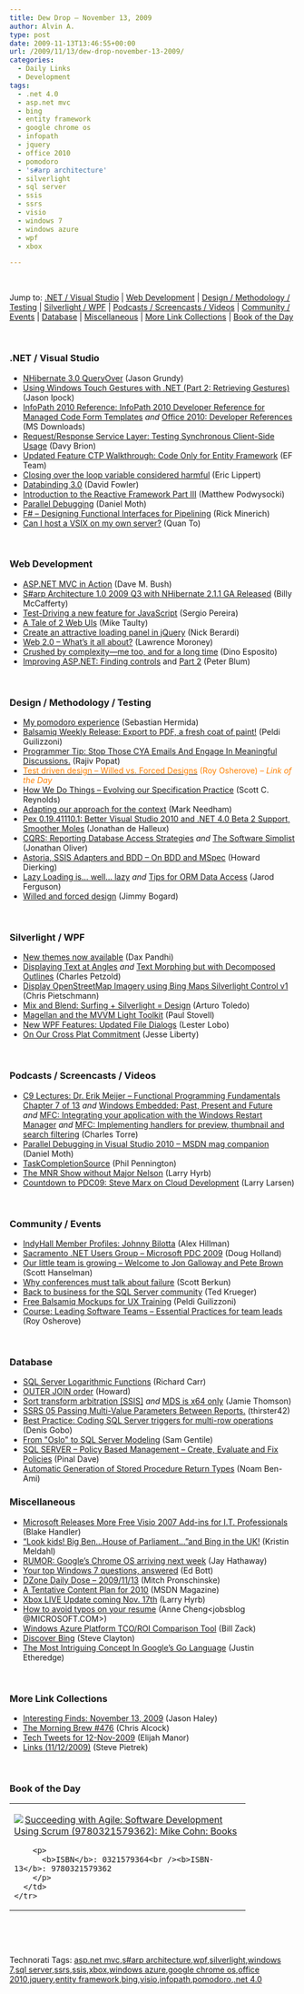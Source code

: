 ```yaml
---
title: Dew Drop – November 13, 2009
author: Alvin A.
type: post
date: 2009-11-13T13:46:55+00:00
url: /2009/11/13/dew-drop-november-13-2009/
categories:
  - Daily Links
  - Development
tags:
  - .net 4.0
  - asp.net mvc
  - bing
  - entity framework
  - google chrome os
  - infopath
  - jquery
  - office 2010
  - pomodoro
  - 's#arp architecture'
  - silverlight
  - sql server
  - ssis
  - ssrs
  - visio
  - windows 7
  - windows azure
  - wpf
  - xbox

---
```

&#160;

Jump to: [.NET / Visual Studio][1] | [Web Development][2] | [Design / Methodology / Testing][3] | [Silverlight / WPF][4] | [Podcasts / Screencasts / Videos][5] | [Community / Events][6] | [Database][7] | [Miscellaneous][8] | [More Link Collections][9] | [Book of the Day][10] 

&#160;

### <a name="dotnet"></a>.NET / Visual Studio

  * [NHibernate 3.0 QueryOver][11] (Jason Grundy)
  * [Using Windows Touch Gestures with .NET (Part 2: Retrieving Gestures)][12] (Jason Ipock)
  * [InfoPath 2010 Reference: InfoPath 2010 Developer Reference for Managed Code Form Templates][13] _and_&#160;[Office 2010: Developer References][14] (MS Downloads)
  * [Request/Response Service Layer: Testing Synchronous Client-Side Usage][15] (Davy Brion)
  * [Updated Feature CTP Walkthrough: Code Only for Entity Framework][16] (EF Team)
  * [Closing over the loop variable considered harmful][17] (Eric Lippert)
  * [Databinding 3.0][18] (David Fowler)
  * [Introduction to the Reactive Framework Part III][19] (Matthew Podwysocki)
  * [Parallel Debugging][20] (Daniel Moth)
  * [F# &#8211; Designing Functional Interfaces for Pipelining][21] (Rick Minerich)
  * [Can I host a VSIX on my own server?][22] (Quan To)

&#160;

### <a name="web"></a>Web Development

  * [ASP.NET MVC in Action][23] (Dave M. Bush)
  * [S#arp Architecture 1.0 2009 Q3 with NHibernate 2.1.1 GA Released][24] (Billy McCafferty)
  * [Test-Driving a new feature for JavaScript][25] (Sergio Pereira)
  * [A Tale of 2 Web UIs][26] (Mike Taulty)
  * [Create an attractive loading panel in jQuery][27] (Nick Berardi)
  * [Web 2.0 – What’s it all about?][28] (Lawrence Moroney)
  * [Crushed by complexity—me too, and for a long time][29] (Dino Esposito)
  * [Improving ASP.NET: Finding controls][30] and [Part 2][31] (Peter Blum)

&#160;

### <a name="design"></a>Design / Methodology / Testing

  * [My pomodoro experience][32] (Sebastian Hermida)
  * [Balsamiq Weekly Release: Export to PDF, a fresh coat of paint!][33] (Peldi Guilizzoni)
  * [Programmer Tip: Stop Those CYA Emails And Engage In Meaningful Discussions.][34] (Rajiv Popat)
  * [<font color="#ff8000">Test driven design – Willed vs. Forced Designs</font>][35] <font color="#ff8000">(Roy Osherove) <em>– Link of the Day</em></font>
  * [How We Do Things &#8211; Evolving our Specification Practice][36] (Scott C. Reynolds)
  * [Adapting our approach for the context][37] (Mark Needham)
  * [Pex 0.19.41110.1: Better Visual Studio 2010 and .NET 4.0 Beta 2 Support, Smoother Moles][38] (Jonathan de Halleux)
  * [CQRS: Reporting Database Access Strategies][39] _and_&#160;[The Software Simplist][40] (Jonathan Oliver)
  * [Astoria, SSIS Adapters and BDD – On BDD and MSpec][41] (Howard Dierking)
  * [Lazy Loading is… well… lazy][42] _and_&#160;[Tips for ORM Data Access][43] (Jarod Ferguson)
  * [Willed and forced design][44] (Jimmy Bogard)

&#160;

### <a name="silverlight"></a>Silverlight / WPF

  * [New themes now available][45] (Dax Pandhi)
  * [Displaying Text at Angles][46] _and_&#160;[Text Morphing but with Decomposed Outlines][47] (Charles Petzold)
  * [Display OpenStreetMap Imagery using Bing Maps Silverlight Control v1][48] (Chris Pietschmann)
  * [Mix and Blend: Surfing + Silverlight = Design][49] (Arturo Toledo)
  * [Magellan and the MVVM Light Toolkit][50] (Paul Stovell)
  * [New WPF Features: Updated File Dialogs][51] (Lester Lobo)
  * [On Our Cross Plat Commitment][52] (Jesse Liberty)

&#160;

### <a name="podcasts"></a>Podcasts / Screencasts / Videos

  * [C9 Lectures: Dr. Erik Meijer &#8211; Functional Programming Fundamentals Chapter 7 of 13][53] _and_&#160;[Windows Embedded: Past, Present and Future][54] _and_&#160;[MFC: Integrating your application with the Windows Restart Manager][55] _and_&#160;[MFC: Implementing handlers for preview, thumbnail and search filtering][56] (Charles Torre)
  * [Parallel Debugging in Visual Studio 2010 &#8211; MSDN mag companion][57] (Daniel Moth)
  * [TaskCompletionSource][58] (Phil Pennington)
  * [The MNR Show without Major Nelson][59] (Larry Hyrb)
  * [Countdown to PDC09: Steve Marx on Cloud Development][60] (Larry Larsen)

&#160;

### <a name="events"></a>Community / Events

  * [IndyHall Member Profiles: Johnny Bilotta][61] (Alex Hillman)
  * [Sacramento .NET Users Group &#8211; Microsoft PDC 2009][62] (Doug Holland)
  * [Our little team is growing &#8211; Welcome to Jon Galloway and Pete Brown][63] (Scott Hanselman)
  * [Why conferences must talk about failure][64] (Scott Berkun)
  * [Back to business for the SQL Server community][65] (Ted Krueger)
  * [Free Balsamiq Mockups for UX Training][66] (Peldi Guilizzoni)
  * [Course: Leading Software Teams – Essential Practices for team leads][67] (Roy Osherove)

&#160;

### <a name="db"></a>Database

  * [SQL Server Logarithmic Functions][68] (Richard Carr)
  * [OUTER JOIN order][69] (Howard)
  * [Sort transform arbitration [SSIS]][70] _and_&#160;[MDS is x64 only][71] (Jamie Thomson)
  * [SSRS 05 Passing Multi-Value Parameters Between Reports.][72] (thirster42)
  * [Best Practice: Coding SQL Server triggers for multi-row operations][73] (Denis Gobo)
  * [From "Oslo" to SQL Server Modeling][74] (Sam Gentile)
  * [SQL SERVER – Policy Based Management – Create, Evaluate and Fix Policies][75] (Pinal Dave)
  * [Automatic Generation of Stored Procedure Return Types][76] (Noam Ben-Ami)

<a name="sp"></a>

### <a name="misc"></a>Miscellaneous

  * [Microsoft Releases More Free Visio 2007 Add-ins for I.T. Professionals][77] (Blake Handler)
  * [“Look kids! Big Ben…House of Parliament…”and Bing in the UK!][78] (Kristin Meldahl)
  * [RUMOR: Google&#8217;s Chrome OS arriving next week][79] (Jay Hathaway)
  * [Your top Windows 7 questions, answered][80] (Ed Bott)
  * [DZone Daily Dose &#8211; 2009/11/13][81] (Mitch Pronschinske)
  * [A Tentative Content Plan for 2010][82] (MSDN Magazine)
  * [Xbox LIVE Update coming Nov. 17th][83] (Larry Hyrb)
  * [How to avoid typos on your resume][84] (Anne Cheng<jobsblog @MICROSOFT.COM>)
  * [Windows Azure Platform TCO/ROI Comparison Tool][85] (Bill Zack)
  * [Discover Bing][86] (Steve Clayton)
  * [The Most Intriguing Concept In Google&#8217;s Go Language][87] (Justin Etheredge)

&#160;

### <a name="links"></a>More Link Collections

  * [Interesting Finds: November 13, 2009][88] (Jason Haley)
  * [The Morning Brew #476][89] (Chris Alcock)
  * [Tech Tweets for 12-Nov-2009][90] (Elijah Manor)
  * [Links (11/12/2009)][91] (Steve Pietrek)

&#160;

### <a name="book"></a>Book of the Day

<div style="padding-bottom: 0px; margin: 0px; padding-left: 0px; padding-right: 0px; display: inline; float: none; padding-top: 0px" id="scid:7dc1bd33-94bd-46fd-a20b-0131235bcd47:1030f1f2-572c-4951-8f1d-6b694f4bf44e" class="wlWriterSmartContent">
  <table cellspacing="0" cellpadding="2" width="400" border="0" unselectable="on">
    <tr>
      <td valign="top" width="400">
        <p>
          <a title="Succeeding with Agile: Software Development Using Scrum (9780321579362): Mike Cohn: Books" href="http://www.amazon.com/exec/obidos/ASIN/0321579364/alvinashcraft-20"><img data-recalc-dims="1" decoding="async" src="https://i0.wp.com/images.amazon.com/images/P/0321579364.01.MZZZZZZZ.jpg?w=660" border="0" align="left" style="float:left" />Succeeding with Agile: Software Development Using Scrum (9780321579362): Mike Cohn: Books</a>
        </p>
        
        <p>
          <b>ISBN</b>: 0321579364<br /><b>ISBN-13</b>: 9780321579362
        </p>
      </td>
    </tr>
  </table>
</div>

&#160;

<div style="padding-bottom: 0px; margin: 0px; padding-left: 0px; padding-right: 0px; display: inline; float: none; padding-top: 0px" id="scid:C16BAC14-9A3D-4c50-9394-FBFEF7A93539:700dc5a4-0cc8-46dc-aec5-d7c8d3a9cecd" class="wlWriterSmartContent">
  <!--dotnetkickit-->
</div>

&#160;

<div style="padding-bottom: 0px; margin: 0px; padding-left: 0px; padding-right: 0px; display: inline; float: none; padding-top: 0px" id="scid:0767317B-992E-4b12-91E0-4F059A8CECA8:882d7eff-15d6-44b0-9cb2-5392de4d50c2" class="wlWriterSmartContent">
  Technorati Tags: <a href="http://technorati.com/tags/asp.net+mvc" rel="tag">asp.net mvc</a>,<a href="http://technorati.com/tags/s%23arp+architecture" rel="tag">s#arp architecture</a>,<a href="http://technorati.com/tags/wpf" rel="tag">wpf</a>,<a href="http://technorati.com/tags/silverlight" rel="tag">silverlight</a>,<a href="http://technorati.com/tags/windows+7" rel="tag">windows 7</a>,<a href="http://technorati.com/tags/sql+server" rel="tag">sql server</a>,<a href="http://technorati.com/tags/ssrs" rel="tag">ssrs</a>,<a href="http://technorati.com/tags/ssis" rel="tag">ssis</a>,<a href="http://technorati.com/tags/xbox" rel="tag">xbox</a>,<a href="http://technorati.com/tags/windows+azure" rel="tag">windows azure</a>,<a href="http://technorati.com/tags/google+chrome+os" rel="tag">google chrome os</a>,<a href="http://technorati.com/tags/office+2010" rel="tag">office 2010</a>,<a href="http://technorati.com/tags/jquery" rel="tag">jquery</a>,<a href="http://technorati.com/tags/entity+framework" rel="tag">entity framework</a>,<a href="http://technorati.com/tags/bing" rel="tag">bing</a>,<a href="http://technorati.com/tags/visio" rel="tag">visio</a>,<a href="http://technorati.com/tags/infopath" rel="tag">infopath</a>,<a href="http://technorati.com/tags/pomodoro" rel="tag">pomodoro</a>,<a href="http://technorati.com/tags/.net+4.0" rel="tag">.net 4.0</a>
</div>

<div class="wlWriterHeaderFooter" style="margin:0px; padding:0px 0px 0px 0px;">
  <p>
    <br /> </div>

 [1]: https://morningdew-bpc6g3a0fgaxdxcu.eastus2-01.azurewebsites.net/#dotnet
 [2]: https://morningdew-bpc6g3a0fgaxdxcu.eastus2-01.azurewebsites.net/#web
 [3]: https://morningdew-bpc6g3a0fgaxdxcu.eastus2-01.azurewebsites.net/#design
 [4]: https://morningdew-bpc6g3a0fgaxdxcu.eastus2-01.azurewebsites.net/#silverlight
 [5]: https://morningdew-bpc6g3a0fgaxdxcu.eastus2-01.azurewebsites.net/#podcasts
 [6]: https://morningdew-bpc6g3a0fgaxdxcu.eastus2-01.azurewebsites.net/#events
 [7]: https://morningdew-bpc6g3a0fgaxdxcu.eastus2-01.azurewebsites.net/#db
 [8]: https://morningdew-bpc6g3a0fgaxdxcu.eastus2-01.azurewebsites.net/#misc
 [9]: https://morningdew-bpc6g3a0fgaxdxcu.eastus2-01.azurewebsites.net/#links
 [10]: https://morningdew-bpc6g3a0fgaxdxcu.eastus2-01.azurewebsites.net/#book
 [11]: http://elegantcode.com/2009/11/12/nhibernate-3-0-queryover/
 [12]: http://rdaarchitecture.blogspot.com/2009/11/using-windows-touch-gestures-with-net_10.html
 [13]: http://feedproxy.google.com/~r/MicrosoftDownloadCenter/~3/_E49PsxuVd8/details.aspx
 [14]: http://feedproxy.google.com/~r/MicrosoftDownloadCenter/~3/PktBsFtwe-g/details.aspx
 [15]: http://feedproxy.google.com/~r/davybrion/~3/XNHgSNb7gz0/
 [16]: http://blogs.msdn.com/adonet/archive/2009/11/12/updated-feature-ctp-walkthrough-code-only-for-entity-framework.aspx
 [17]: http://blogs.msdn.com/ericlippert/archive/2009/11/12/closing-over-the-loop-variable-considered-harmful.aspx
 [18]: http://weblogs.asp.net/davidfowler/archive/2009/11/13/databinding-3-0.aspx
 [19]: http://codebetter.com/blogs/matthew.podwysocki/archive/2009/11/12/introduction-to-the-reactive-framework-part-iii.aspx
 [20]: http://feedproxy.google.com/~r/DanielMoth/~3/eTEaCteC514/parallel-debugging.html
 [21]: http://www.atalasoft.com/cs/blogs/rickm/archive/2009/11/12/f-designing-functional-interfaces-for-pipelining.aspx
 [22]: http://blogs.msdn.com/visualstudio/archive/2009/11/12/can-i-host-a-vsix-on-my-own-server.aspx
 [23]: http://blog.dmbcllc.com/2009/11/13/asp-net-mvc-in-action/
 [24]: http://feedproxy.google.com/~r/Devlicious/~3/1st2ciyVnJY/s-arp-architecture-1-0-2009-q3-with-nhibernate-2-1-1-ga-released.aspx
 [25]: http://feedproxy.google.com/~r/Devlicious/~3/mNqztOtIYTw/test-driving-a-new-feature-for-javascript.aspx
 [26]: http://mtaulty.com/CommunityServer/blogs/mike_taultys_blog/archive/2009/11/12/a-tale-of-2-web-uis.aspx
 [27]: http://feedproxy.google.com/~r/coderjournal/~3/UgcZu5XjC3s/
 [28]: http://blogs.msdn.com/webplatform/archive/2009/11/12/web-2-0-what-s-it-all-about.aspx
 [29]: http://weblogs.asp.net/despos/archive/2009/11/12/crushed-by-complexity-me-too-and-for-a-long-time.aspx
 [30]: http://weblogs.asp.net/peterblum/archive/2009/11/12/improving-asp-net-finding-controls.aspx
 [31]: http://weblogs.asp.net/peterblum/archive/2009/11/13/improving-asp-net-finding-controls-part-2.aspx
 [32]: http://feedproxy.google.com/~r/MustachesAndKeyboards/~3/aHfofoDEAEE/241982321
 [33]: http://feedproxy.google.com/~r/balsamiq/~3/UuO6EbuTjI0/
 [34]: http://www.thousandtyone.com/blog/ProgrammerTipStopThoseCYAEmailsAndEngageInMeaningfulDiscussions.aspx
 [35]: http://feedproxy.google.com/~r/Iserializable/~3/nwxzGIUui5c/test-driven-design-willed-vs-forced-designs.aspx
 [36]: http://feedproxy.google.com/~r/LosTechies/~3/H0iODGhtM5U/how-we-do-things-evolving-our-specification-practice.aspx
 [37]: http://feedproxy.google.com/~r/MarkNeedham/~3/rxLwM9rV00Q/
 [38]: http://feedproxy.google.com/~r/PelisFarm/~3/N_2sfvTpaWw/Pex019411101BetterVisualStudio2010AndNET40Beta2SupportSmootherMoles.aspx
 [39]: http://jonathan-oliver.blogspot.com/2009/11/cqrs-reporting-database-access.html
 [40]: http://jonathan-oliver.blogspot.com/2009/11/software-simplist.html
 [41]: http://codebetter.com/blogs/howard.dierking/archive/2009/11/12/astoria-ssis-adapters-and-bdd-on-bdd-and-mspec.aspx
 [42]: http://elegantcode.com/2009/11/12/lazy-loading-is-well-lazy/
 [43]: http://elegantcode.com/2009/11/12/tips-for-orm-data-access/
 [44]: http://feedproxy.google.com/~r/LosTechies/~3/hPccuMKJZC4/willed-and-forced-design.aspx
 [45]: http://feedproxy.google.com/~r/DaxPandhisBlog/~3/x35mhILVNDQ/post.aspx
 [46]: http://www.charlespetzold.com/blog/2009/11/Displaying-Text-at-Angles.html
 [47]: http://www.charlespetzold.com/blog/2009/11/Text-Morphing-but-with-Decomposed-Outlines.html
 [48]: http://pietschsoft.com/post.aspx?id=b3812d3c-cb64-4947-b6df-4ebb8e3a2e43
 [49]: http://team.silverlight.net/case-study/mix-and-blend-surfing-silverlight-design/
 [50]: http://www.paulstovell.com/magellan-mvvm-light-toolkit
 [51]: http://blogs.msdn.com/llobo/archive/2009/11/12/new-wpf-features-updated-file-dialogs.aspx
 [52]: http://feedproxy.google.com/~r/JesseLiberty-SilverlightGeek/~3/xM7NQoulE4s/on-our-cross-plat-commitment.aspx
 [53]: http://channel9.msdn.com/shows/Going+Deep/C9-Lectures-Dr-Erik-Meijer-Functional-Programming-Fundamentals-Chapter-7-of-13/
 [54]: http://channel9.msdn.com/posts/Charles/Windows-Embedded-Past-Present-and-Future/
 [55]: http://channel9.msdn.com/posts/Charles/MFC-Integrating-your-application-with-the-Windows-Restart-Manager/
 [56]: http://channel9.msdn.com/posts/Charles/MFC-Implementing-handlers-for-preview-thumbnail-and-search-filtering/
 [57]: http://channel9.msdn.com/posts/DanielMoth/Parallel-Debugging-in-Visual-Studio-2010-MSDN-mag-companion/
 [58]: http://channel9.msdn.com/posts/philpenn/TaskCompletionSourceTResult/
 [59]: http://feedproxy.google.com/~r/MajorNelsonblogcast/~3/L_0egq4BYEo/majornelsonradio-without-major.aspx
 [60]: http://channel9.msdn.com/posts/LarryLarsen/Countdown-to-PDC09-Steve-Marx-on-Cloud-Development/
 [61]: http://feedproxy.google.com/~r/IndependentsHall-BlogFeed/~3/2VdCGdSKGoA/
 [62]: http://software.intel.com/en-us/blogs/2009/11/12/sacramento-net-users-group-microsoft-pdc-2009/
 [63]: http://feedproxy.google.com/~r/ScottHanselman/~3/i-6GOJVi0UI/OurLittleTeamIsGrowingWelcomeToJonGallowayAndPeteBrown.aspx
 [64]: http://www.scottberkun.com/blog/2009/why-conferences-must-talk-about-failure/
 [65]: http://blogs.lessthandot.com/index.php/DataMgmt/DBAdmin/back-to-business-for-the-sql-server-comm
 [66]: http://feedproxy.google.com/~r/balsamiq/~3/5bRSU06wi7o/
 [67]: http://feedproxy.google.com/~r/Iserializable/~3/Ps3IxjUDzhQ/course-leading-software-teams-essential-practices-for-team-leads.aspx
 [68]: http://feedproxy.google.com/~r/BlackwaspLatestAdditions/~3/ddwGn2ab5xY/SQLLogFunctions.aspx
 [69]: http://blogs.lessthandot.com/index.php/DataMgmt/DBProgramming/MSSQLServer/outer-join-order
 [70]: http://feedproxy.google.com/~r/jamiet/~3/ZF_QSs3BPGY/sort-transform-arbitration-ssis.aspx
 [71]: http://feedproxy.google.com/~r/jamiet/~3/zXmpH3m3Jz0/mds-is-x64-only.aspx
 [72]: http://blogs.lessthandot.com/index.php/DataMgmt/DataDesign/ssrs-05-passing-multi-value-parameters-b
 [73]: http://blogs.lessthandot.com/index.php/DataMgmt/DBProgramming/MSSQLServer/best-practice-coding-sql-server-triggers
 [74]: http://feedproxy.google.com/~r/SamGentile/~3/Yby2rtXzDvk/
 [75]: http://blog.sqlauthority.com/2009/11/13/sql-server-policy-based-management-create-evaluate-and-fix-policies/
 [76]: http://blogs.msdn.com/adonet/archive/2009/11/12/automatic-generation-of-stored-procedure-return-types.aspx
 [77]: http://bhandler.spaces.live.com/Blog/cns!70F64BC910C9F7F3!7014.entry
 [78]: http://www.bing.com/community/blogs/search/archive/2009/11/13/look-kids-big-ben-house-of-parliament-and-bing-in-the-uk.aspx
 [79]: http://www.pheedcontent.com/click.phdo?i=139edbfa96bed70b25917cfcd9f063b3
 [80]: http://feedproxy.google.com/~r/zdnet/Bott/~3/lU82l-22vVI/
 [81]: http://feeds.dzone.com/~r/zones/dotnet/~3/zYdKQkJOR94/dzone-daily-dose-20091113
 [82]: http://blogs.msdn.com/msdnmagazine/archive/2009/11/13/9921692.aspx
 [83]: http://feedproxy.google.com/~r/MajorNelson/~3/tYgasQRX74o/xbox-live-update-coming-nov-17th.aspx
 [84]: http://microsoftjobsblog.com/blog/avoidtypos/
 [85]: http://feedproxy.google.com/~r/ArchitectureStuff/~3/eGyGkPGmxOc/windows-azure-platform-tco-roi-comparison-tool.aspx
 [86]: http://blogs.msdn.com/stevecla01/archive/2009/11/12/discover-bing.aspx
 [87]: http://www.codethinked.com/post.aspx?id=70607d92-769f-4909-85b3-c01100fa10f3
 [88]: http://jasonhaley.com/blog/post.aspx?id=9e300b8a-afcc-42c3-be0d-5f4ef50c792c
 [89]: http://feedproxy.google.com/~r/ReflectivePerspective/~3/QvCZqykVoUc/
 [90]: http://elijahmanor.com/webdevdotnet/post.aspx?id=8b60391c-a3fe-4577-a63d-d1f2117eda4b
 [91]: http://spietrek.blogspot.com/2009/11/links-11122009.html